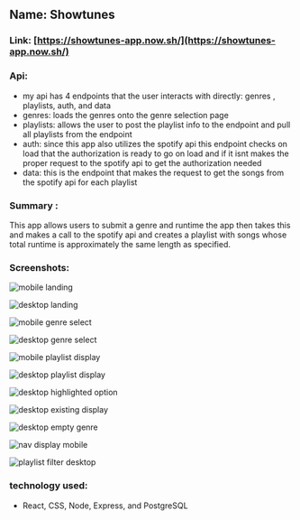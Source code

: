 ## Name: Showtunes

### Link: [https://showtunes-app.now.sh/](https://showtunes-app.now.sh/)

### Api:
- my api has 4 endpoints that the user interacts with directly: genres , playlists, auth, and data
- genres: loads the genres onto the genre selection page 
- playlists: allows the user to post the playlist info to the endpoint and pull all playlists from the endpoint
- auth: since this app also utilizes the spotify api this endpoint checks on load that the authorization is ready to go on load and if it isnt makes the proper request to the spotify api to get the authorization needed
- data: this is the endpoint that makes the request to get the songs from the spotify api for each playlist

### Summary :
This app allows users to submit a genre and runtime the app then takes this and makes a call to the spotify api and creates a playlist with songs whose total runtime is approximately the same length as specified.

### Screenshots:
![mobile landing](landing-ss-mobile.png)

![desktop landing](landing-SS-Desktop.png)

![mobile genre select](genreSelect-ss-mobile.png)

![desktop genre select](genreSelect-SS-desktop.png)

![mobile playlist display](playlistDisplay-ss-mobile.png)

![desktop playlist display](PlaylistDisplay-SS-desktop.png)

![desktop highlighted option](highlighted-option-ss.png)

![desktop existing display](existingDisplay-ss-desktop.png)

![desktop empty genre](emptyGenre-ss-desktop.png)

![nav display mobile](navDisplay-ss-mobile.png)

![playlist filter desktop](landing-SS-Desktop.png)

### technology used:
- React, CSS, Node, Express, and PostgreSQL